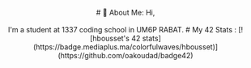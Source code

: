 <p align="center">
# 💫 About Me:
Hi,<br><br> I'm a student at 1337 coding school in UM6P RABAT.
# My 42 Stats :
[![hbousset's 42 stats](https://badge.mediaplus.ma/colorfulwaves/hbousset)](https://github.com/oakoudad/badge42)
</p>


